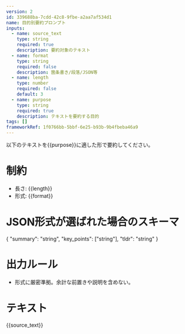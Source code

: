 ```yaml
---
version: 2
id: 339688ba-7cdd-42c8-9fbe-a2aa7af534d1
name: 目的別要約プロンプト
inputs:
  - name: source_text
    type: string
    required: true
    description: 要約対象のテキスト
  - name: format
    type: string
    required: false
    description: 箇条書き/段落/JSON等
  - name: length
    type: number
    required: false
    default: 3
  - name: purpose
    type: string
    required: true
    description: テキストを要約する目的
tags: []
frameworkRef: 1f0766bb-5bbf-6e25-b93b-9b4fbeba46a9
---
```

以下のテキストを{{purpose}}に適した形で要約してください。

# 制約
- 長さ: {{length}}
- 形式: {{format}}

# JSON形式が選ばれた場合のスキーマ
{
  "summary": "string",
  "key_points": ["string"],
  "tldr": "string"
}

# 出力ルール
- 形式に厳密準拠。余計な前置きや説明を含めない。

# テキスト
{{source_text}}
